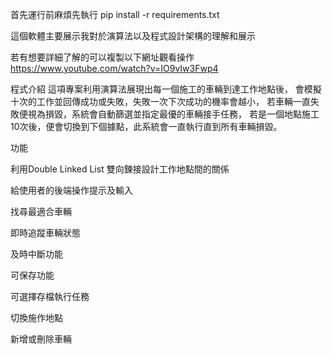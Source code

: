 首先運行前麻煩先執行 pip install -r requirements.txt

這個軟體主要展示我對於演算法以及程式設計架構的理解和展示

若有想要詳細了解的可以複製以下網址觀看操作
https://www.youtube.com/watch?v=IO9vIw3Fwp4

程式介紹
這項專案利用演算法展現出每一個施工的車輛到達工作地點後，
會模擬十次的工作並回傳成功或失敗，失敗一次下次成功的機率會越小，
若車輛一直失敗便視為損毀，系統會自動篩選並指定最優的車輛接手任務，
若是一個地點施工10次後，便會切換到下個據點，此系統會一直執行直到所有車輛損毀。

功能

利用Double Linked List 雙向鍊接設計工作地點間的關係

給使用者的後端操作提示及輸入

找尋最適合車輛

即時追蹤車輛狀態

及時中斷功能

可保存功能

可選擇存檔執行任務

切換施作地點

新增或刪除車輛
